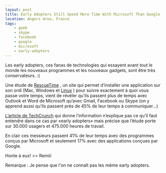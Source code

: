 ```yaml
---
layout: post
title: Early Adopters Still Spend More Time With Microsoft Than Google, Facebook, or Skype. But For How Long?
location: Angers Area, France
tags:
    - geek
    - skype
    - facebook
    - google
    - microsoft
    - early-adopters
---
```


Les early adopters, ces fanas de technologies qui essayent avant tout le monde les nouveaux programmes et les nouveaux gadgets, sont être très conservateurs. :(  


Une étude de <a href="http://www.rescuetime.com/">RescueTime</a> , un site qui permet d’installer une application sur son ordi (Mac, Windows et <a href="https://launchpad.net/rescuetime-linux-uploader"> Linux</a> ) pour suivre exactement à quoi vous passe votre temps, vient de révéler qu’ils passent plus de temps avec Outlook et Word de Microsoft qu’avec Gmail, Facebook ou Skype (on y apprend aussi qu’ils passent près de 45% de leur temps à communiquer…)  


<a href="http://www.techcrunch.com/2008/05/08/early-adopters-still-spend-more-time-with-microsoft-than-with-google-facebook-or-skype-but-for-how-long/">L’article de TechCrunch</a> qui donne l’information n’explique pas ce qu’il faut entendre dans ce cas par «early adopters» mais précise que l’étude porte sur 30.000 usagers et 475.000 heures de travail.  


En clair ces messieurs passent 41% de leur temps avec des programmes conçus par Microsoft et seulement 17% avec des applications conçues par Google.  


Honte à eux! >> Remiii

Remarque : Je pense que l'on ne connaît pas les même early adopters.
